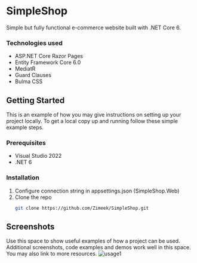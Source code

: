 # SimpleShop
Simple but fully functional e-commerce website built with .NET Core 6.



### Technologies used

* ASP.NET Core Razor Pages
* Entity Framework Core 6.0
* MediatR
* Guard Clauses
* Bulma CSS



<!-- GETTING STARTED -->
## Getting Started

This is an example of how you may give instructions on setting up your project locally.
To get a local copy up and running follow these simple example steps.

### Prerequisites

* Visual Studio 2022
* .NET 6

### Installation

1. Configure connection string in appsettings.json (SimpleShop.Web)
2. Clone the repo
   ```sh
   git clone https://github.com/Zimeek/SimpleShop.git
   ```

## Screenshots

Use this space to show useful examples of how a project can be used. Additional screenshots, code examples and demos work well in this space. You may also link to more resources.
![usage1](SimpleShop.Web/wwwroot/assets/usage1.png)

